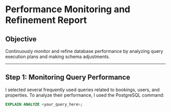 # Performance Monitoring and Refinement Report

## Objective

Continuously monitor and refine database performance by analyzing query execution plans and making schema adjustments.

---

## Step 1: Monitoring Query Performance

I selected several frequently used queries related to bookings, users, and properties. To analyze their performance, I used the PostgreSQL command:

```sql
EXPLAIN ANALYZE <your_query_here>;
